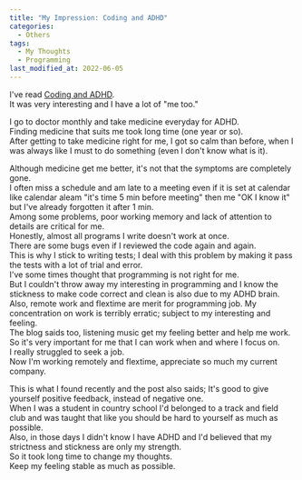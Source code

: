 ```yaml
---
title: "My Impression: Coding and ADHD"
categories:
  - Others
tags:
  - My Thoughts
  - Programming
last_modified_at: 2022-06-05
---
```


I've read [Coding and ADHD](https://dev.to/abbeyperini/coding-and-adhd-adhd-brains-im1).  
It was very interesting and I have a lot of "me too."  

I go to doctor monthly and take medicine everyday for ADHD.  
Finding medicine that suits me took long time (one year or so).  
After getting to take medicine right for me, I got so calm than before,
when I was always like I must to do something (even I don't know what is it).  

Although medicine get me better, it's not that the symptoms are completely gone.  
I often miss a schedule and am late to a meeting even if it is set at calendar like calendar aleam "it's time 5 min before meeting" then me "OK I know it" but I've already forgotten it after 1 min.    
Among some problems, poor working memory and lack of attention to details are critical for me.  
Honestly, almost all programs I write doesn't work at once.  
There are some bugs even if I reviewed the code again and again.  
This is why I stick to writing tests; I deal with this problem by making it pass the tests with a lot of trial and error.  
I've some times thought that programming is not right for me.  
But I couldn't throw away my interesting in programming and I know the stickness to make code correct and clean is also due to my ADHD brain.  
Also, remote work and flextime are merit for programming job.
My concentration on work is terribly erratic; subject to my interesting and feeling.  
The blog saids too, listening music get my feeling better and help me work.  
So it's very important for me that I can work when and where I focus on.  
I really struggled to seek a job.  
Now I'm working remotely and flextime, appreciate so much my current company.  

This is what I found recently and the post also saids; It's good to give yourself positive feedback, instead of negative one.  
When I was a student in country school I'd belonged to a track and field club and was taught that like you should be hard to yourself as much as possible.  
Also, in those days I didn't know I have ADHD and I'd believed that my strictness and stickness are only my strength.  
So it took long time to change my thoughts.  
Keep my feeling stable as much as possible.  
